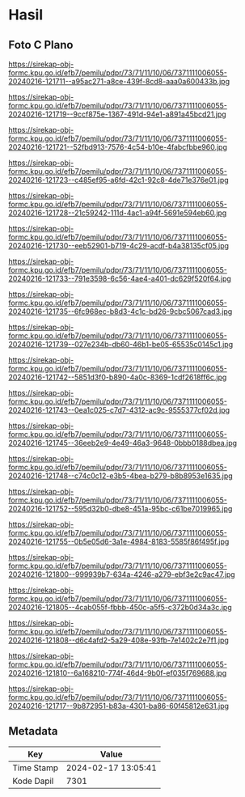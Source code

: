 # Hasil

## Foto C Plano

https://sirekap-obj-formc.kpu.go.id/efb7/pemilu/pdpr/73/71/11/10/06/7371111006055-20240216-121711--a95ac271-a8ce-439f-8cd8-aaa0a600433b.jpg

https://sirekap-obj-formc.kpu.go.id/efb7/pemilu/pdpr/73/71/11/10/06/7371111006055-20240216-121719--9ccf875e-1367-491d-94e1-a891a45bcd21.jpg

https://sirekap-obj-formc.kpu.go.id/efb7/pemilu/pdpr/73/71/11/10/06/7371111006055-20240216-121721--52fbd913-7576-4c54-b10e-4fabcfbbe960.jpg

https://sirekap-obj-formc.kpu.go.id/efb7/pemilu/pdpr/73/71/11/10/06/7371111006055-20240216-121723--c485ef95-a6fd-42c1-92c8-4de71e376e01.jpg

https://sirekap-obj-formc.kpu.go.id/efb7/pemilu/pdpr/73/71/11/10/06/7371111006055-20240216-121728--21c59242-111d-4ac1-a94f-5691e594eb60.jpg

https://sirekap-obj-formc.kpu.go.id/efb7/pemilu/pdpr/73/71/11/10/06/7371111006055-20240216-121730--eeb52901-b719-4c29-acdf-b4a38135cf05.jpg

https://sirekap-obj-formc.kpu.go.id/efb7/pemilu/pdpr/73/71/11/10/06/7371111006055-20240216-121733--791e3598-6c56-4ae4-a401-dc629f520f64.jpg

https://sirekap-obj-formc.kpu.go.id/efb7/pemilu/pdpr/73/71/11/10/06/7371111006055-20240216-121735--6fc968ec-b8d3-4c1c-bd26-9cbc5067cad3.jpg

https://sirekap-obj-formc.kpu.go.id/efb7/pemilu/pdpr/73/71/11/10/06/7371111006055-20240216-121739--027e234b-db60-46b1-be05-65535c0145c1.jpg

https://sirekap-obj-formc.kpu.go.id/efb7/pemilu/pdpr/73/71/11/10/06/7371111006055-20240216-121742--5851d3f0-b890-4a0c-8369-1cdf2618ff6c.jpg

https://sirekap-obj-formc.kpu.go.id/efb7/pemilu/pdpr/73/71/11/10/06/7371111006055-20240216-121743--0ea1c025-c7d7-4312-ac9c-9555377cf02d.jpg

https://sirekap-obj-formc.kpu.go.id/efb7/pemilu/pdpr/73/71/11/10/06/7371111006055-20240216-121745--36eeb2e9-4e49-46a3-9648-0bbb0188dbea.jpg

https://sirekap-obj-formc.kpu.go.id/efb7/pemilu/pdpr/73/71/11/10/06/7371111006055-20240216-121748--c74c0c12-e3b5-4bea-b279-b8b8953e1635.jpg

https://sirekap-obj-formc.kpu.go.id/efb7/pemilu/pdpr/73/71/11/10/06/7371111006055-20240216-121752--595d32b0-dbe8-451a-95bc-c61be7019965.jpg

https://sirekap-obj-formc.kpu.go.id/efb7/pemilu/pdpr/73/71/11/10/06/7371111006055-20240216-121755--0b5e05d6-3a1e-4984-8183-5585f86f495f.jpg

https://sirekap-obj-formc.kpu.go.id/efb7/pemilu/pdpr/73/71/11/10/06/7371111006055-20240216-121800--999939b7-634a-4246-a279-ebf3e2c9ac47.jpg

https://sirekap-obj-formc.kpu.go.id/efb7/pemilu/pdpr/73/71/11/10/06/7371111006055-20240216-121805--4cab055f-fbbb-450c-a5f5-c372b0d34a3c.jpg

https://sirekap-obj-formc.kpu.go.id/efb7/pemilu/pdpr/73/71/11/10/06/7371111006055-20240216-121808--d6c4afd2-5a29-408e-93fb-7e1402c2e7f1.jpg

https://sirekap-obj-formc.kpu.go.id/efb7/pemilu/pdpr/73/71/11/10/06/7371111006055-20240216-121810--6a168210-774f-46d4-9b0f-ef035f769688.jpg

https://sirekap-obj-formc.kpu.go.id/efb7/pemilu/pdpr/73/71/11/10/06/7371111006055-20240216-121717--9b872951-b83a-4301-ba86-60f45812e631.jpg


## Metadata

| Key        | Value               |
| ---------- | ------------------- |
| Time Stamp | 2024-02-17 13:05:41 |
| Kode Dapil | 7301                |



